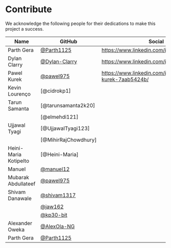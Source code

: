 # Contribute

We acknowledge the following people for their dedications to make this project a success.

| Name                  | GitHub                                           | Social                                                  |
| --------------------- | ------------------------------------------------ | ------------------------------------------------------- |
| Parth Gera            | [@Parth1125](https://github.com/Parth1125)       | <https://www.linkedin.com/in/parthgera326/>         |
| Dylan Clarry          | [@Dylan-Clarry](https://github.com/Dylan-Clarry) | <https://www.linkedin.com/in/dylanclarry/>               |
| Pawel Kurek           | [@pawel975](https://github.com/pawel975)         | <https://www.linkedin.com/in/pawe%C5%82-kurek-7aab5424b/> |
| Kevin Lourenço        | [@cidrokp1]                                      |
| Tarun Samanta         | [@tarunsamanta2k20]                              |
|                       | [@elmehdi121]                                    |
| Ujjawal Tyagi         | [@UjjawalTyagi123]                               |
|                       | [@MihirRajChowdhury]                             |
| Heini-Maria Kotipelto | [@Heini-Maria]                                   |
| Manuel                | [@manuel12](https://github.com/manuel12)         |                                                         |
| Mubarak Abdullateef   | [@pawel975](https://github.com/TechLateef)       |                                                         |
| Shivam Danawale       | [@shivam1317](https://github.com/shivam1317)     |                                                         |
|                       | [@jaw162](https://github.com/jaw162)             |                                                         |
|                       | [@kp30-bit](https://github.com/kp30-bit)         |                                                         |
| Alexander Oweka       | [@AlexOla-NG](https://github.com/AlexOla-NG)     |                                                         |
| Parth Gera            | [@Parth1125](https://github.com/Parth1125)       |
